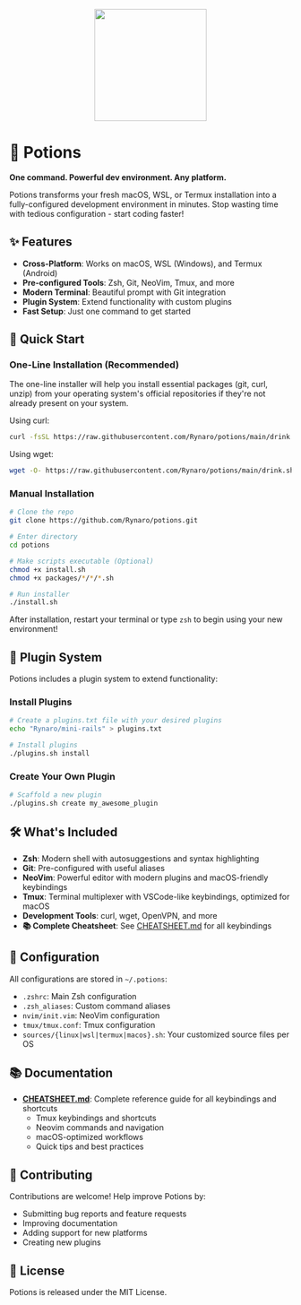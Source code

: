 <p align="center"><img src="https://github.com/user-attachments/assets/8d81012c-41d8-4db9-b801-db40ef52be0b" height="200" /></p>

# 🧪 Potions

**One command. Powerful dev environment. Any platform.**

Potions transforms your fresh macOS, WSL, or Termux installation into a fully-configured development environment in minutes. Stop wasting time with tedious configuration - start coding faster!

## ✨ Features

- **Cross-Platform**: Works on macOS, WSL (Windows), and Termux (Android)
- **Pre-configured Tools**: Zsh, Git, NeoVim, Tmux, and more
- **Modern Terminal**: Beautiful prompt with Git integration
- **Plugin System**: Extend functionality with custom plugins
- **Fast Setup**: Just one command to get started

## 🚀 Quick Start

### One-Line Installation (Recommended)

The one-line installer will help you install essential packages (git, curl, unzip) from your operating system's official repositories if they're not already present on your system.

Using curl:
```bash
curl -fsSL https://raw.githubusercontent.com/Rynaro/potions/main/drink.sh | bash
```

Using wget:
```bash
wget -O- https://raw.githubusercontent.com/Rynaro/potions/main/drink.sh | bash
```

### Manual Installation

```bash
# Clone the repo
git clone https://github.com/Rynaro/potions.git

# Enter directory
cd potions

# Make scripts executable (Optional)
chmod +x install.sh
chmod +x packages/*/*/*.sh

# Run installer
./install.sh
```

After installation, restart your terminal or type `zsh` to begin using your new environment!

## 🔌 Plugin System

Potions includes a plugin system to extend functionality:

### Install Plugins
```bash
# Create a plugins.txt file with your desired plugins
echo "Rynaro/mini-rails" > plugins.txt

# Install plugins
./plugins.sh install
```

### Create Your Own Plugin
```bash
# Scaffold a new plugin
./plugins.sh create my_awesome_plugin
```

## 🛠️ What's Included

- **Zsh**: Modern shell with autosuggestions and syntax highlighting
- **Git**: Pre-configured with useful aliases
- **NeoVim**: Powerful editor with modern plugins and macOS-friendly keybindings
- **Tmux**: Terminal multiplexer with VSCode-like keybindings, optimized for macOS
- **Development Tools**: curl, wget, OpenVPN, and more
- **📚 Complete Cheatsheet**: See [CHEATSHEET.md](CHEATSHEET.md) for all keybindings

## 📝 Configuration

All configurations are stored in `~/.potions`:
- `.zshrc`: Main Zsh configuration
- `.zsh_aliases`: Custom command aliases
- `nvim/init.vim`: NeoVim configuration
- `tmux/tmux.conf`: Tmux configuration
- `sources/{linux|wsl|termux|macos}.sh`: Your customized source files per OS

## 📚 Documentation

- **[CHEATSHEET.md](CHEATSHEET.md)**: Complete reference guide for all keybindings and shortcuts
  - Tmux keybindings and shortcuts
  - Neovim commands and navigation
  - macOS-optimized workflows
  - Quick tips and best practices

## 🤝 Contributing

Contributions are welcome! Help improve Potions by:
- Submitting bug reports and feature requests
- Improving documentation
- Adding support for new platforms
- Creating new plugins

## 📜 License

Potions is released under the MIT License.
